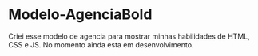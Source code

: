 # Modelo-AgenciaBold
 Criei esse modelo de agencia para mostrar minhas habilidades de HTML, CSS e JS. No momento ainda esta em desenvolvimento. 
